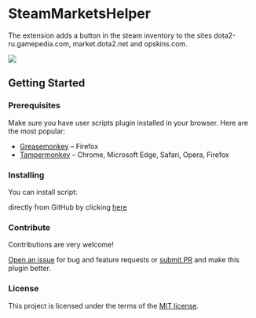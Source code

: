 # SteamMarketsHelper

The extension adds a button in the steam inventory to the sites dota2-ru.gamepedia.com, market.dota2.net and opskins.com.

<img src="https://downloader.disk.yandex.ru/preview/7987d60a91e4cd9be349e10ae991035ffd4994a969330ac1c3eeb66d206a6cc0/5b49dd14/APYlRbnUVcDB43PrzL4Q9pM2KkJb7kgV-Ag8IrGtmSEp2-wYzkUtawHtBKfTKf6TW_mzclqKWsqBwRp3RpU7yA%3D%3D?uid=0&filename=2018-07-14_13-16-05.png&disposition=inline&hash=&limit=0&content_type=image%2Fpng&tknv=v2&size=2048x2048">

<h2>Getting Started</h2>
<h3>Prerequisites</h3>

Make sure you have user scripts plugin installed in your browser. Here are the most popular:

* [Greasemonkey](http://www.greasespot.net/) – Firefox
* [Tampermonkey](https://tampermonkey.net/) – Chrome, Microsoft Edge, Safari, Opera, Firefox

<h3>Installing</h3>
You can install script:

directly from GitHub by clicking <a href="https://github.com/MegaRoks/SteamMarketsHelp/raw/master/SteamMarketsHelp.user.js" target="_blank">here</a>

<h3>Contribute</h3>
Contributions are very welcome!

<a href="https://github.com/MegaRoks/SteamMarketsHelper/issues/new" target="_blank">Open an issue</a> for bug and feature requests or <a href="https://github.com/MegaRoks/SteamMarketsHelper/compare" target="_blank">submit PR</a> and make this plugin better.

<h3>License</h3>
This project is licensed under the terms of the <a href="https://github.com/MegaRoks/SteamMarketsHelper/blob/master/LICENSE" target="_blank">MIT license</a>.
